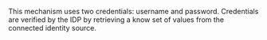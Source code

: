 This mechanism uses two credentials: username and password.  Credentials are verified by the IDP by retrieving a know set of values from the connected identity source.

